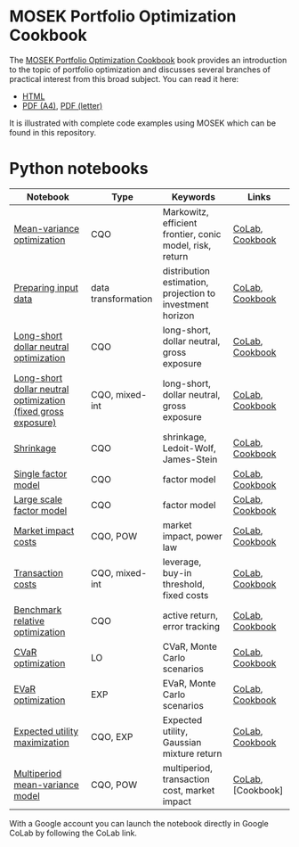 # MOSEK Portfolio Optimization Cookbook

The [MOSEK Portfolio Optimization Cookbook](https://docs.mosek.com/portfolio-cookbook/index.html) book provides an introduction to the topic of portfolio optimization and discusses several branches of practical interest from this broad subject. You can read it here:

* [HTML](https://docs.mosek.com/portfolio-cookbook/index.html)
* [PDF (A4)](https://docs.mosek.com/MOSEKPortfolioCookbook-a4paper.pdf), [PDF (letter)](https://docs.mosek.com/MOSEKPortfolioCookbook-letter.pdf)

It is illustrated with complete code examples using MOSEK which can be found in this repository.

# Python notebooks

Notebook | Type | Keywords | Links
--- | --- | --- | ---
[Mean-variance optimization](./python/notebooks/./ch2_mean-variance_optimization.ipynb) | CQO | Markowitz, efficient frontier, conic model, risk, return | [CoLab](https://colab.research.google.com/github/MOSEK/PortfolioOptimization/blob/master/python/notebooks-colab/./ch2_mean-variance_optimization.ipynb), [Cookbook](https://docs.mosek.com/portfolio-cookbook/markowitz.html)
[Preparing input data](./python/notebooks/./ch3_data_preparation.ipynb) | data transformation | distribution estimation, projection to investment horizon | [CoLab](https://colab.research.google.com/github/MOSEK/PortfolioOptimization/blob/master/python/notebooks-colab/./ch3_data_preparation.ipynb), [Cookbook](https://docs.mosek.com/portfolio-cookbook/inputdata.html#modeling-the-distribution-of-returns)
[Long-short dollar neutral optimization](./python/notebooks/./ch3_neutral_long-short_optimization.ipynb) | CQO | long-short, dollar neutral, gross exposure | [CoLab](https://colab.research.google.com/github/MOSEK/PortfolioOptimization/blob/master/python/notebooks-colab/./ch3_neutral_long-short_optimization.ipynb), [Cookbook](https://docs.mosek.com/portfolio-cookbook/inputdata.html#long-short-portfolios)
[Long-short dollar neutral optimization (fixed gross exposure)](./python/notebooks/./ch3_neutral_long-short_optimization_gross_exp_fixed.ipynb) | CQO, mixed-int | long-short, dollar neutral, gross exposure | [CoLab](https://colab.research.google.com/github/MOSEK/PortfolioOptimization/blob/master/python/notebooks-colab/./ch3_neutral_long-short_optimization_gross_exp_fixed.ipynb), [Cookbook](https://docs.mosek.com/portfolio-cookbook/inputdata.html#long-short-portfolios)
[Shrinkage](./python/notebooks/./ch4_shrinkage.ipynb) | CQO | shrinkage, Ledoit-Wolf, James-Stein | [CoLab](https://colab.research.google.com/github/MOSEK/PortfolioOptimization/blob/master/python/notebooks-colab/./ch4_shrinkage.ipynb), [Cookbook](https://docs.mosek.com/portfolio-cookbook/estimationerror.html)
[Single factor model](./python/notebooks/./ch5_factor_model_small.ipynb) | CQO | factor model | [CoLab](https://colab.research.google.com/github/MOSEK/PortfolioOptimization/blob/master/python/notebooks-colab/./ch5_factor_model_small.ipynb), [Cookbook](https://docs.mosek.com/portfolio-cookbook/factormodels.html)
[Large scale factor model](./python/notebooks/./ch5_factor_model_large.ipynb) | CQO | factor model | [CoLab](https://colab.research.google.com/github/MOSEK/PortfolioOptimization/blob/master/python/notebooks-colab/./ch5_factor_model_large.ipynb), [Cookbook](https://docs.mosek.com/portfolio-cookbook/factormodels.html)
[Market impact costs](./python/notebooks/./ch6_market_impact.ipynb) | CQO, POW | market impact, power law | [CoLab](https://colab.research.google.com/github/MOSEK/PortfolioOptimization/blob/master/python/notebooks-colab/./ch6_market_impact.ipynb), [Cookbook](https://docs.mosek.com/portfolio-cookbook/transaction.html#market-impact-costs)
[Transaction costs](./python/notebooks/./ch6_transaction_cost.ipynb) | CQO, mixed-int | leverage, buy-in threshold, fixed costs | [CoLab](https://colab.research.google.com/github/MOSEK/PortfolioOptimization/blob/master/python/notebooks-colab/./ch6_transaction_cost.ipynb), [Cookbook](https://docs.mosek.com/portfolio-cookbook/transaction.html#transaction-cost-models)
[Benchmark relative optimization](./python/notebooks/./ch7_benchmark_relative_mvo.ipynb) | CQO | active return, error tracking | [CoLab](https://colab.research.google.com/github/MOSEK/PortfolioOptimization/blob/master/python/notebooks-colab/./ch7_benchmark_relative_mvo.ipynb), [Cookbook](https://docs.mosek.com/portfolio-cookbook/benchmarkrel.html)
[CVaR optimization](./python/notebooks/./ch8_cvar_risk_measure.ipynb) | LO | CVaR, Monte Carlo scenarios | [CoLab](https://colab.research.google.com/github/MOSEK/PortfolioOptimization/blob/master/python/notebooks-colab/./ch8_cvar_risk_measure.ipynb), [Cookbook](https://docs.mosek.com/portfolio-cookbook/riskmeasures.html#conditional-value-at-risk)
[EVaR optimization](./python/notebooks/./ch8_evar_risk_measure.ipynb) | EXP | EVaR, Monte Carlo scenarios | [CoLab](https://colab.research.google.com/github/MOSEK/PortfolioOptimization/blob/master/python/notebooks-colab/./ch8_evar_risk_measure.ipynb), [Cookbook](https://docs.mosek.com/portfolio-cookbook/riskmeasures.html#entropic-value-at-risk)
[Expected utility maximization](./python/notebooks/./ch8_expected_utility_maximization.ipynb) | CQO, EXP | Expected utility, Gaussian mixture return | [CoLab](https://colab.research.google.com/github/MOSEK/PortfolioOptimization/blob/master/python/notebooks-colab/./ch8_expected_utility_maximization.ipynb), [Cookbook](https://docs.mosek.com/portfolio-cookbook/riskmeasures.html#expected-utility-maximization)
[Multiperiod mean-variance model](./python/notebooks/./ch11_multiperiod_mvo.ipynb) | CQO, POW | multiperiod, transaction cost, market impact | [CoLab](https://colab.research.google.com/github/MOSEK/PortfolioOptimization/blob/master/python/notebooks-colab/./ch11_multiperiod_mvo.ipynb), [Cookbook]

With a Google account you can launch the notebook directly in Google CoLab by following the CoLab link.
